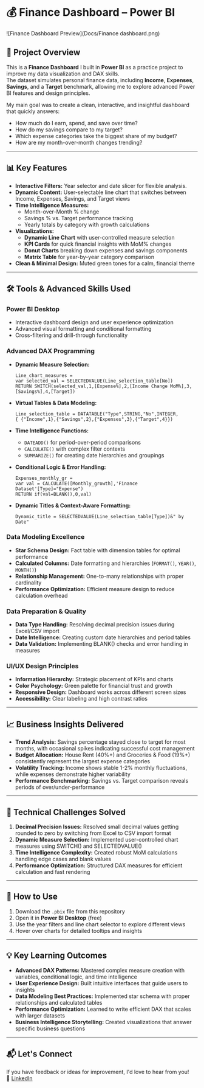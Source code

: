 # 💰 Finance Dashboard – Power BI 
![Finance Dashboard Preview](Docs/Finance dashboard.png)

## 📌 Project Overview
This is a **Finance Dashboard** I built in **Power BI** as a practice project to improve my data visualization and DAX skills.  
The dataset simulates personal finance data, including **Income**, **Expenses**, **Savings**, and a **Target** benchmark, allowing me to explore advanced Power BI features and design principles.

My main goal was to create a clean, interactive, and insightful dashboard that quickly answers:
- How much do I earn, spend, and save over time?
- How do my savings compare to my target?
- Which expense categories take the biggest share of my budget?
- How are my month-over-month changes trending?

---

## 📊 Key Features
- **Interactive Filters:** Year selector and date slicer for flexible analysis.
- **Dynamic Content:** User-selectable line chart that switches between Income, Expenses, Savings, and Target views
- **Time Intelligence Measures:**
  - Month-over-Month % change 
  - Savings % vs. Target performance tracking
  - Yearly totals by category with growth calculations
- **Visualizations:**
  - **Dynamic Line Chart** with user-controlled measure selection
  - **KPI Cards** for quick financial insights with MoM% changes
  - **Donut Charts** breaking down expenses and savings components
  - **Matrix Table** for year-by-year category comparison
- **Clean & Minimal Design:** Muted green tones for a calm, financial theme

---

## 🛠 Tools & Advanced Skills Used

### **Power BI Desktop**
- Interactive dashboard design and user experience optimization
- Advanced visual formatting and conditional formatting
- Cross-filtering and drill-through functionality

### **Advanced DAX Programming**
- **Dynamic Measure Selection:**
  ```dax
  Line_chart_measures = 
  var selected_val = SELECTEDVALUE(Line_selection_table[No]) 
  RETURN SWITCH(selected_val,1,[Expense%],2,[Income Change MoM%],3,[Savings%],4,[Target])
  ```

- **Virtual Tables & Data Modeling:**
  ```dax
  Line_selection_table = DATATABLE("Type",STRING,"No",INTEGER, 
  { {"Income",1},{"Savings",2},{"Expenses",3},{"Target",4}})
  ```

- **Time Intelligence Functions:**
  - `DATEADD()` for period-over-period comparisons
  - `CALCULATE()` with complex filter contexts
  - `SUMMARIZE()` for creating date hierarchies and groupings

- **Conditional Logic & Error Handling:**
  ```dax
  Expenses_monthly_gr = 
  var val = CALCULATE([Monthly_growth],'Finance Dataset'[Type]="Expense") 
  RETURN if(val=BLANK(),0,val)
  ```

- **Dynamic Titles & Context-Aware Formatting:**
  ```dax
  Dynamic_title = SELECTEDVALUE(Line_selection_table[Type])&" by Date"
  ```

### **Data Modeling Excellence**
- **Star Schema Design:** Fact table with dimension tables for optimal performance
- **Calculated Columns:** Date formatting and hierarchies (`FORMAT()`, `YEAR()`, `MONTH()`)
- **Relationship Management:** One-to-many relationships with proper cardinality
- **Performance Optimization:** Efficient measure design to reduce calculation overhead

### **Data Preparation & Quality**
- **Data Type Handling:** Resolving decimal precision issues during Excel/CSV import
- **Date Intelligence:** Creating custom date hierarchies and period tables
- **Data Validation:** Implementing BLANK() checks and error handling in measures

### **UI/UX Design Principles**
- **Information Hierarchy:** Strategic placement of KPIs and charts
- **Color Psychology:** Green palette for financial trust and growth
- **Responsive Design:** Dashboard works across different screen sizes
- **Accessibility:** Clear labeling and high contrast ratios

---

## 📈 Business Insights Delivered
- **Trend Analysis:** Savings percentage stayed close to target for most months, with occasional spikes indicating successful cost management
- **Budget Allocation:** House Rent (40%+) and Groceries & Food (19%+) consistently represent the largest expense categories
- **Volatility Tracking:** Income shows stable 1-2% monthly fluctuations, while expenses demonstrate higher variability
- **Performance Benchmarking:** Savings vs. Target comparison reveals periods of over/under-performance

---

## 🎯 Technical Challenges Solved
1. **Decimal Precision Issues:** Resolved small decimal values getting rounded to zero by switching from Excel to CSV import format
2. **Dynamic Measure Selection:** Implemented user-controlled chart measures using SWITCH() and SELECTEDVALUE()
3. **Time Intelligence Complexity:** Created robust MoM calculations handling edge cases and blank values
4. **Performance Optimization:** Structured DAX measures for efficient calculation and fast rendering

---

## 🚀 How to Use
1. Download the `.pbix` file from this repository
2. Open it in **Power BI Desktop** (free)
3. Use the year filters and line chart selector to explore different views
4. Hover over charts for detailed tooltips and insights

---

## 💡 Key Learning Outcomes
- **Advanced DAX Patterns:** Mastered complex measure creation with variables, conditional logic, and time intelligence
- **User Experience Design:** Built intuitive interfaces that guide users to insights
- **Data Modeling Best Practices:** Implemented star schema with proper relationships and calculated tables
- **Performance Optimization:** Learned to write efficient DAX that scales with larger datasets
- **Business Intelligence Storytelling:** Created visualizations that answer specific business questions

---

## 📬 Let's Connect
If you have feedback or ideas for improvement, I'd love to hear from you!  
💼 [LinkedIn](https://www.linkedin.com/) 
